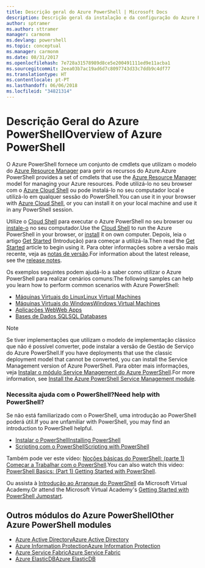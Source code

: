 ```yaml
---
title: Descrição geral do Azure PowerShell | Microsoft Docs
description: Descrição geral da instalação e da configuração do Azure PowerShell.
author: sptramer
ms.author: sttramer
manager: carmonm
ms.devlang: powershell
ms.topic: conceptual
ms.manager: carmonm
ms.date: 08/31/2017
ms.openlocfilehash: 7e728a31578989d8ce5e200491111ed9e11acba1
ms.sourcegitcommit: 2eea03b7ac19ad6d7c8097743d33c7ddb9c4df77
ms.translationtype: HT
ms.contentlocale: pt-PT
ms.lasthandoff: 06/06/2018
ms.locfileid: "34821314"
---
```

# <a name="overview-of-azure-powershell"></a><span data-ttu-id="7e9d5-103">Descrição Geral do Azure PowerShell</span><span class="sxs-lookup"><span data-stu-id="7e9d5-103">Overview of Azure PowerShell</span></span>

<span data-ttu-id="7e9d5-104">O Azure PowerShell fornece um conjunto de cmdlets que utilizam o modelo do [Azure Resource Manager](/azure/azure-resource-manager/resource-group-overview) para gerir os recursos do Azure.</span><span class="sxs-lookup"><span data-stu-id="7e9d5-104">Azure PowerShell provides a set of cmdlets that use the [Azure Resource Manager](/azure/azure-resource-manager/resource-group-overview) model for managing your Azure resources.</span></span> <span data-ttu-id="7e9d5-105">Pode utilizá-lo no seu browser com o [Azure Cloud Shell](/azure/cloud-shell/overview) ou pode instalá-lo no seu computador local e utilizá-lo em qualquer sessão do PowerShell.</span><span class="sxs-lookup"><span data-stu-id="7e9d5-105">You can use it in your browser with [Azure Cloud Shell](/azure/cloud-shell/overview), or you can install it on your local machine and use it in any PowerShell session.</span></span>

<span data-ttu-id="7e9d5-106">Utilize o [Cloud Shell](/azure/cloud-shell/overview) para executar o Azure PowerShell no seu browser ou [instale-o](install-azurerm-ps.md) no seu computador.</span><span class="sxs-lookup"><span data-stu-id="7e9d5-106">Use the [Cloud Shell](/azure/cloud-shell/overview) to run the Azure PowerShell in your browser, or [install](install-azurerm-ps.md) it on own computer.</span></span> <span data-ttu-id="7e9d5-107">Depois, leia o artigo [Get Started](get-started-azureps.md) (Introdução) para começar a utilizá-la.</span><span class="sxs-lookup"><span data-stu-id="7e9d5-107">Then read the [Get Started](get-started-azureps.md) article to begin using it.</span></span> <span data-ttu-id="7e9d5-108">Para obter informações sobre a versão mais recente, veja as [notas de versão](release-notes-azureps.md).</span><span class="sxs-lookup"><span data-stu-id="7e9d5-108">For information about the latest release, see the [release notes](release-notes-azureps.md).</span></span>

<span data-ttu-id="7e9d5-109">Os exemplos seguintes podem ajudá-lo a saber como utilizar o Azure PowerShell para realizar cenários comuns:</span><span class="sxs-lookup"><span data-stu-id="7e9d5-109">The following samples can help you learn how to perform common scenarios with Azure PowerShell:</span></span>

* [<span data-ttu-id="7e9d5-110">Máquinas Virtuais do Linux</span><span class="sxs-lookup"><span data-stu-id="7e9d5-110">Linux Virtual Machines</span></span>](/azure/virtual-machines/virtual-machines-linux-powershell-samples?toc=/powershell/azure/toc.json)
* [<span data-ttu-id="7e9d5-111">Máquinas Virtuais do Windows</span><span class="sxs-lookup"><span data-stu-id="7e9d5-111">Windows Virtual Machines</span></span>](/azure/virtual-machines/virtual-machines-windows-powershell-samples?toc=/powershell/azure/toc.json)
* [<span data-ttu-id="7e9d5-112">Aplicações Web</span><span class="sxs-lookup"><span data-stu-id="7e9d5-112">Web Apps</span></span>](/azure/app-service-web/app-service-powershell-samples?toc=/powershell/azure/toc.json)
* [<span data-ttu-id="7e9d5-113">Bases de Dados SQL</span><span class="sxs-lookup"><span data-stu-id="7e9d5-113">SQL Databases</span></span>](/azure/sql-database/sql-database-powershell-samples?toc=/powershell/azure/toc.json)

> [!NOTE]
> <span data-ttu-id="7e9d5-114">Se tiver implementações que utilizam o modelo de implementação clássico que não é possível converter, pode instalar a versão de Gestão de Serviço do Azure PowerShell.</span><span class="sxs-lookup"><span data-stu-id="7e9d5-114">If you have deployments that use the classic deployment model that cannot be converted, you can install the Service Management version of Azure PowerShell.</span></span> <span data-ttu-id="7e9d5-115">Para obter mais informações, veja [Instalar o módulo Service Management do Azure PowerShell](/powershell/azure/servicemanagement/install-azure-ps).</span><span class="sxs-lookup"><span data-stu-id="7e9d5-115">For more information, see [Install the Azure PowerShell Service Management module](/powershell/azure/servicemanagement/install-azure-ps).</span></span>

### <a name="need-help-with-powershell"></a><span data-ttu-id="7e9d5-116">Necessita ajuda com o PowerShell?</span><span class="sxs-lookup"><span data-stu-id="7e9d5-116">Need help with PowerShell?</span></span>

<span data-ttu-id="7e9d5-117">Se não está familiarizado com o PowerShell, uma introdução ao PowerShell poderá útil.</span><span class="sxs-lookup"><span data-stu-id="7e9d5-117">If you are unfamiliar with PowerShell, you may find an introduction to PowerShell helpful.</span></span>

* [<span data-ttu-id="7e9d5-118">Instalar o PowerShell</span><span class="sxs-lookup"><span data-stu-id="7e9d5-118">Installing PowerShell</span></span>](/powershell/scripting/installing-windows-powershell)
* [<span data-ttu-id="7e9d5-119">Scripting com o PowerShell</span><span class="sxs-lookup"><span data-stu-id="7e9d5-119">Scripting with PowerShell</span></span>](/powershell/scripting/scripting-with-windows-powershell)

<span data-ttu-id="7e9d5-120">Também pode ver este vídeo: [Noções básicas do PowerShell: (parte 1) Começar a Trabalhar com o PowerShell](https://channel9.msdn.com/Blogs/Taste-of-Premier/PowerShellBasicsPart1).</span><span class="sxs-lookup"><span data-stu-id="7e9d5-120">You can also watch this video: [PowerShell Basics: (Part 1) Getting Started with PowerShell](https://channel9.msdn.com/Blogs/Taste-of-Premier/PowerShellBasicsPart1).</span></span>

<span data-ttu-id="7e9d5-121">Ou assista à [Introdução ao Arranque do PowerShell](https://mva.microsoft.com/liveevents/powershell-jumpstart) da Microsoft Virtual Academy.</span><span class="sxs-lookup"><span data-stu-id="7e9d5-121">Or attend the Microsoft Virtual Academy's [Getting Started with PowerShell Jumpstart](https://mva.microsoft.com/liveevents/powershell-jumpstart).</span></span>

## <a name="other-azure-powershell-modules"></a><span data-ttu-id="7e9d5-122">Outros módulos do Azure PowerShell</span><span class="sxs-lookup"><span data-stu-id="7e9d5-122">Other Azure PowerShell modules</span></span>

* [<span data-ttu-id="7e9d5-123">Azure Active Directory</span><span class="sxs-lookup"><span data-stu-id="7e9d5-123">Azure Active Directory</span></span>](/powershell/azure/active-directory/)
* [<span data-ttu-id="7e9d5-124">Azure Information Protection</span><span class="sxs-lookup"><span data-stu-id="7e9d5-124">Azure Information Protection</span></span>](/powershell/azure/aip/)
* [<span data-ttu-id="7e9d5-125">Azure Service Fabric</span><span class="sxs-lookup"><span data-stu-id="7e9d5-125">Azure Service Fabric</span></span>](/powershell/azure/service-fabric/)
* [<span data-ttu-id="7e9d5-126">Azure ElasticDB</span><span class="sxs-lookup"><span data-stu-id="7e9d5-126">Azure ElasticDB</span></span>](/powershell/azure/elasticdbjobs/)